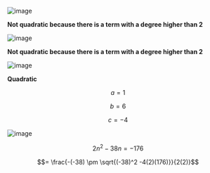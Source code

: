 ![image](https://github.com/user-attachments/assets/d7562184-5eec-432a-ae12-9360a0f78e20)

**Not quadratic because there is a term with a degree higher than 2**


![image](https://github.com/user-attachments/assets/8c15d62f-6677-4f58-8678-dcfeaf9e93be)

**Not quadratic because there is a term with a degree higher than 2**

![image](https://github.com/user-attachments/assets/2e59ac5b-fcf0-4124-a7b3-e36ce68c64a3)

**Quadratic**

$$a = 1$$

$$b = 6$$

$$c = -4$$

![image](https://github.com/user-attachments/assets/0cb4348c-4717-416b-9192-ced414b96624)

$$2n^2 -38n = -176$$

$$=  \frac{-(-38) \pm \sqrt{(-38)^2 -4(2)(176)}}{2(2)}$$

